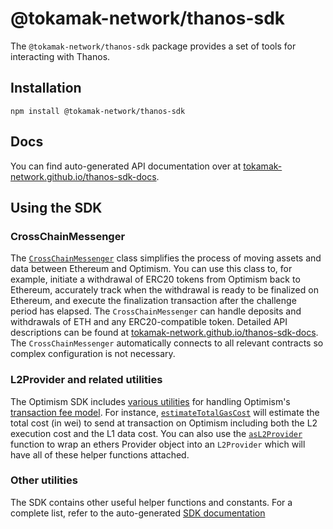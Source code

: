 
# @tokamak-network/thanos-sdk

The `@tokamak-network/thanos-sdk` package provides a set of tools for interacting with Thanos.

## Installation

```
npm install @tokamak-network/thanos-sdk
```

## Docs

You can find auto-generated API documentation over at [tokamak-network.github.io/thanos-sdk-docs](https://tokamak-network.github.io/thanos-sdk-docs/).

## Using the SDK

### CrossChainMessenger

The [`CrossChainMessenger`](https://github.com/tokamak-network/tokamak-thanos/blob/main/packages/tokamak/sdk/src/cross-chain-messenger.ts) class simplifies the process of moving assets and data between Ethereum and Optimism.
You can use this class to, for example, initiate a withdrawal of ERC20 tokens from Optimism back to Ethereum, accurately track when the withdrawal is ready to be finalized on Ethereum, and execute the finalization transaction after the challenge period has elapsed.
The `CrossChainMessenger` can handle deposits and withdrawals of ETH and any ERC20-compatible token.
Detailed API descriptions can be found at [tokamak-network.github.io/thanos-sdk-docs](https://tokamak-network.github.io/thanos-sdk-docs/classes/cross_chain_messenger.CrossChainMessenger.html).
The `CrossChainMessenger` automatically connects to all relevant contracts so complex configuration is not necessary.

### L2Provider and related utilities

The Optimism SDK includes [various utilities](https://github.com/tokamak-network/tokamak-thanos/blob/main/packages/tokamak/sdk/src/l2-provider.ts) for handling Optimism's [transaction fee model](https://community.optimism.io/docs/developers/build/transaction-fees/).
For instance, [`estimateTotalGasCost`](https://tokamak-network.github.io/thanos-sdk-docs/functions/l2_provider.estimateL2GasCost.html) will estimate the total cost (in wei) to send at transaction on Optimism including both the L2 execution cost and the L1 data cost.
You can also use the [`asL2Provider`](https://tokamak-network.github.io/thanos-sdk-docs/functions/l2_provider.asL2Provider.html) function to wrap an ethers Provider object into an `L2Provider` which will have all of these helper functions attached.

### Other utilities

The SDK contains other useful helper functions and constants.
For a complete list, refer to the auto-generated [SDK documentation](https://tokamak-network.github.io/thanos-sdk-docs/)
